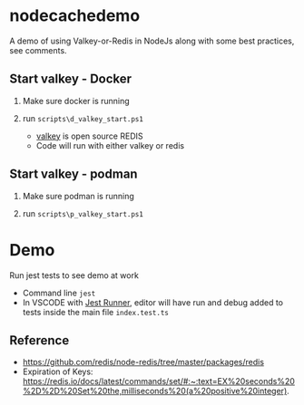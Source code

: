# nodecachedemo

A demo of using Valkey-or-Redis in NodeJs along with some best practices, see comments.

## Start valkey - Docker

1. Make sure docker is running

2. run `scripts\d_valkey_start.ps1`

   - [valkey](https://github.com/valkey-io/valkey) is open source REDIS
   - Code will run with either valkey or redis

## Start valkey - podman

1. Make sure podman is running

2. run `scripts\p_valkey_start.ps1`

# Demo

Run jest tests to see demo at work

- Command line `jest`
- In VSCODE with [Jest Runner](https://open-vsx.org/extension/firsttris/vscode-jest-runner), editor will have run and debug added to tests inside the main file `index.test.ts`

## Reference

- https://github.com/redis/node-redis/tree/master/packages/redis
- Expiration of Keys: https://redis.io/docs/latest/commands/set/#:~:text=EX%20seconds%20%2D%2D%20Set%20the,milliseconds%20(a%20positive%20integer).
